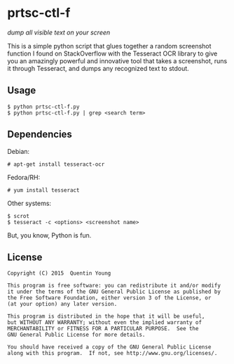 prtsc-ctl-f
===========
*dump all visible text on your screen*

This is a simple python script that glues together a random screenshot
function I found on StackOverflow with the Tesseract OCR library to
give you an amazingly powerful and innovative tool that takes a screenshot,
runs it through Tesseract, and dumps any recognized text to stdout.

Usage
-----

    $ python prtsc-ctl-f.py
    $ python prtsc-ctl-f.py | grep <search term>

Dependencies
------------
Debian:

    # apt-get install tesseract-ocr
    
Fedora/RH:

    # yum install tesseract
    
Other systems:

    $ scrot
    $ tesseract -c <options> <screenshot name>
    
But, you know, Python is fun.

License
-------
```
Copyright (C) 2015  Quentin Young

This program is free software: you can redistribute it and/or modify
it under the terms of the GNU General Public License as published by
the Free Software Foundation, either version 3 of the License, or
(at your option) any later version.

This program is distributed in the hope that it will be useful,
but WITHOUT ANY WARRANTY; without even the implied warranty of
MERCHANTABILITY or FITNESS FOR A PARTICULAR PURPOSE.  See the
GNU General Public License for more details.

You should have received a copy of the GNU General Public License
along with this program.  If not, see http://www.gnu.org/licenses/.
```

